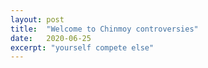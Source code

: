 ```yaml
---
layout: post
title:  "Welcome to Chinmoy controversies"
date:   2020-06-25
excerpt: "yourself compete else"
---
```

